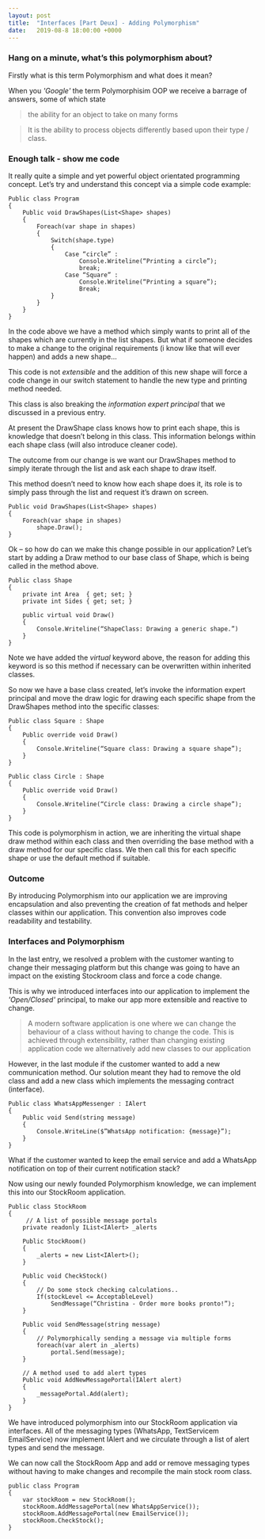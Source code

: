 ```yaml
---
layout: post
title:  "Interfaces [Part Deux] - Adding Polymorphism"
date:   2019-08-8 18:00:00 +0000
---
```

### Hang on a minute, what’s this polymorphism about?

Firstly what is this term Polymorphism and what does it mean?

When you <em>'Google'</em> the term Polymorphisim OOP we receive a barrage of answers, some of which state

>the ability for an object to take on many forms

>It is the ability to process objects differently based upon their type / class.

### Enough talk - show me code

It really quite a simple and yet powerful object orientated programming concept. 
Let’s try and understand this concept via a simple code example:

    Public class Program 
	{
        Public void DrawShapes(List<Shape> shapes)
        {
	        Foreach(var shape in shapes)
	        {
                Switch(shape.type)
                {
	                Case “circle” :
		                Console.Writeline(“Printing a circle”);
		                break;
	                Case “Square” :
		                Console.Writeline(“Printing a square”);
		                Break;
                }
            }
        }
    }

In the code above we have a method which simply wants to print all of the shapes which are currently in the list shapes. But what if someone decides to make a change to the original requirements (i know like that will ever happen) and adds a new shape...

This code is not <em>extensible</em> and the addition of this new shape will force a code change in our switch statement to handle the new type and printing method needed.

This class is also breaking the <em>information expert principal</em> that we discussed in a previous entry. 

At present the DrawShape class knows how to print each shape, this is knowledge that doesn’t belong in this class. This information belongs within each shape class (will also introduce cleaner code).

The outcome from our change is we want our DrawShapes method to simply iterate through the list and ask each shape to draw itself.

This method doesn’t need to know how each shape does it, its role is to simply pass through the list and request it’s drawn on screen.

    Public void DrawShapes(List<Shape> shapes)
    {
	    Foreach(var shape in shapes)
		    shape.Draw();
    }

Ok – so how do can we make this change possible in our application? 
Let’s start by adding a Draw method to our base class of Shape, which is being called in the method above.

    Public class Shape
    {
	    private int Area  { get; set; }
	    private int Sides { get; set; }
        
        public virtual void Draw()
        {
	        Console.Writeline(“ShapeClass: Drawing a generic shape.”)
        }
    }

Note we have added the <em>virtual</em> keyword above, the reason for adding this keyword is so this method if necessary can be overwritten within inherited classes. 

So now we have a base class created, let’s invoke the information expert principal and move the draw logic for drawing each specific shape from the DrawShapes method into the specific classes:

    Public class Square : Shape
    {
        Public override void Draw()
        {
	        Console.Writeline(“Square class: Drawing a square shape”);
		}
    }

    Public class Circle : Shape
    {
        Public override void Draw()
        {
	        Console.Writeline(“Circle class: Drawing a circle shape”);
		}	
    }

This code is polymorphism in action, we are inheriting the virtual shape draw method within each class and then overriding the base method with a draw method for our specific class. 
We then call this for each specific shape or use the default method if suitable.

### Outcome
By introducing Polymorphism into our application we are improving encapsulation and also preventing the creation of fat methods and helper classes within our application. 
This convention also improves code readability and testability.

### Interfaces and Polymorphism 
In the last entry, we resolved a problem with the customer wanting to change their messaging platform but this change was going to have an impact on the existing Stockroom class and force a code change. 

This is why we introduced interfaces into our application to implement the <em>'Open/Closed'</em> principal, to make our app more extensible and reactive to change.

>A modern software application is one where we can change the behaviour of a class without having to change the code. This is achieved through extensibility, rather than changing existing application code we alternatively add new classes to our application

However, in the last module if the customer wanted to add a new communication method. Our solution meant they had to remove the old class and add a new class which implements the messaging contract (interface).

    Public class WhatsAppMessenger : IAlert
    {
        Public void Send(string message)
        {
            Console.WriteLine($”WhatsApp notification: {message}”);
        }
	}

What if the customer wanted to keep the email service and add a WhatsApp notification on top of their current notification stack?

Now using our newly founded Polymorphism knowledge, we can implement this into our StockRoom application.

    Public class StockRoom 
    { 
         // A list of possible message portals
        private readonly IList<IAlert> _alerts
    
        Public StockRoom() 
        { 
	        _alerts = new List<IAlert>();
        }  

        Public void CheckStock() 
        { 
            // Do some stock checking calculations.. 
            If(stockLevel <= AcceptableLevel) 
                SendMessage(“Christina - Order more books pronto!”); 
        } 

        Public void SendMessage(string message) 
        { 	
            // Polymorphically sending a message via multiple forms
	        foreach(var alert in _alerts)
                portal.Send(message); 
        } 

        // A method used to add alert types
        Public void AddNewMessagePortal(IAlert alert)
        {
            _messagePortal.Add(alert);
        }
    }

We have introduced polymorphism into our StockRoom application via interfaces. All of the messaging types (WhatsApp, TextServicem EmailService) now implement IAlert and we circulate through a list of alert types and send the message.

We can now call the StockRoom App and add or remove messaging types without having to make changes and recompile the main stock room class.

    public class Program
    {
        var stockRoom = new StockRoom();
        stockRoom.AddMessagePortal(new WhatsAppService());
        stockRoom.AddMessagePortal(new EmailService());
        stockRoom.CheckStock();
    }

